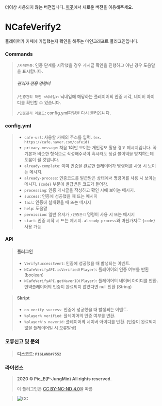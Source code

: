 더이상 사용되지 않는 버전입니다. [이곳](https://github.com/P-JungMin/NCafeVerify)에서 새로운 버전을 이용해주세요.


# NCafeVerify2

플레이어가 카페에 가입했는지 확인을 해주는 마인크래프트 플러그인입니다.

### Commands

> `/카페인증`: 인증 단계를 시작했을 경우 게시글 확인을 진행하고 아닌 경우 도움말을 표시합니다.
>
> ##### 관리자 전용 명령어
>
> `/인증관리 확인 <닉네임>`: 닉네임에 해당하는 플레이어의 인증 시각, 네이버 아이디를 확인할 수 있습니다.
>
> `/인증관리 리로드`: config.yml파일을 다시 불러옵니다.

### config.yml

> * `cafe-url`: 사용할 카페의 주소를 입력. `(ex. https://cafe.naver.com/cafeid)`
> * `privacy-message`: 처음 1회만 보이는 개인정보 활용 경고 메시지입니다. 꼭 기본과 비슷한 형식으로 작성해주셔야 혹시라도 생길 불이익을 방지하는데 도움이 될 것입니다.
> * `already-complete`: 이미 인증을 완료한 플레이어가 명령어를 사용 시 보이는 메시지.
> * `already-process`: 인증코드를 발급받은 상태에서 명령어를 사용 시 보이는 메시지. `{code}` 부분에 발급받은 코드가 들어감.
> * `processing`: 인증 게시글을 작성하고 확인 시에 보이는 메시지.
> * `success`: 인증에 성공했을 때 뜨는 메시지
> * `fail`: 인증에 실패했을 때 뜨는 메시지
> * `help`: 도움말
> * `permission`: 일반 유저가 `/인증관리` 명령어 사용 시 뜨는 메시지
> * `start`: 인증 시작 시 뜨는 메시지. `already-process`와 마찬가지로 `{code}`사용 가능

### API

> #### 플러그인
>
> * `VerifySuccessEvent`: 인증에 성공했을 때 발생되는 이벤트.
> * `NCafeVerifyAPI.isVerified(Player)`: 플레이어의 인증 여부를 반환 (boolean)
> * `NCafeVerifyAPI.getNaverID(Player)`: 플레이어의 네이버 아이디를 반환. 만약플레이어의 인증이 완료되지 않았다면 null 반환 (String)

> #### Skript
>
> * `on verify success`: 인증에 성공했을 때 발생되는 이벤트.
> * `%player% verified`: 플레이어의 인증 여부를 반환.
> * `%player%'s naverid`: 플레이어의 네이버 아이디를 반환. (인증이 완료되지 않을 플레이어일 시 오류발생)

### 오류신고 및 문의

> #### 디스코드:  `PIGLAND#7552`

### 라이선스

> **2020 &copy; Pic_E(P-JungMin) All rights reserved.**
>
> 이 플러그인은 [CC BY-NC-ND 4.0](https://creativecommons.org/licenses/by-nc-nd/4.0/)을 따름

> ![CC](https://upload.wikimedia.org/wikipedia/commons/f/f1/Cc-by-nc-nd_icon.svg)
